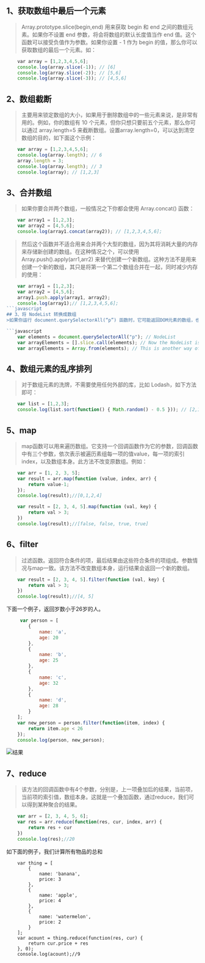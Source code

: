 ## 1、获取数组中最后一个元素
>Array.prototype.slice(begin,end) 用来获取 begin 和 end 之间的数组元素。如果你不设置 end 参数，将会将数组的默认长度值当作 end 值。这个函数可以接受负值作为参数。如果你设置 - 1 作为 begin 的值，那么你可以获取数组的最后一个元素。如：

```javascript
    var array = [1,2,3,4,5,6]; 
    console.log(array.slice(-1)); // [6] 
    console.log(array.slice(-2)); // [5,6] 
    console.log(array.slice(-3)); // [4,5,6]
```
## 2、数组截断
>主要用来锁定数组的大小，如果用于删除数组中的一些元素来说，是非常有用的。例如，你的数组有 10 个元素，但你只想只要前五个元素，那么你可以通过 array.length=5 来截断数组。设置array.length=0，可以达到清空数组的目的，如下面这个示例：

```javascript
    var array = [1,2,3,4,5,6]; 
    console.log(array.length); // 6 
    array.length = 3; 
    console.log(array.length); // 3 
    console.log(array); // [1,2,3]
```
## 3、合并数组
>如果你要合并两个数组，一般情况之下你都会使用 Array.concat() 函数：

```javascript
    var array1 = [1,2,3]; 
    var array2 = [4,5,6]; 
    console.log(array1.concat(array2)); // [1,2,3,4,5,6];
```
>然后这个函数并不适合用来合并两个大型的数组，因为其将消耗大量的内存来存储新创建的数组。在这种情况之个，可以使用 Array.push().apply(arr1,arr2) 来替代创建一个新数组。这种方法不是用来创建一个新的数组，其只是将第一个第二个数组合并在一起，同时减少内存的使用：

```javascript
    var array1 = [1,2,3];
    var array2 = [4,5,6];
    array1.push.apply(array1, array2);
    console.log(array1);// [1,2,3,4,5,6];
```javascript
## 3、将 NodeList 转换成数组
>如果你运行 document.querySelectorAll(“p”) 函数时，它可能返回DOM元素的数组，也就是 NodeList 对象。但这个对象不具有数组的函数功能，比如 sort()、reduce()、map()、filter() 等。为了让这些原生的数组函数功能也能用于其上面，需要将节点列表转换成数组。可以使用 [].slice.call(elements) 来实现：

```javascript
    var elements = document.querySelectorAll("p"); // NodeList 
    var arrayElements = [].slice.call(elements); // Now the NodeList is an array 
    var arrayElements = Array.from(elements); // This is another way of converting NodeList to Array
```
## 4、数组元素的乱序排列
>对于数组元素的洗牌，不需要使用任何外部的库，比如 Lodash，如下方法即可：

```javascript
    var list = [1,2,3]; 
    console.log(list.sort(function() { Math.random() - 0.5 })); // [2,1,3]
```
## 5、map 
>map函数可以用来遍历数组。它支持一个回调函数作为它的参数，回调函数中有三个参数，依次表示被遍历素组每一项的值value，每一项的索引index，以及数组本身。此方法不改变原数组。例如：

```javascript
    var arr = [1, 2, 3, 5];
    var result = arr.map(function (value, index, arr) {
        return value-1;
    });
    console.log(result);//[0,1,2,4]
```
```javascript
    var result = [2, 3, 4, 5].map(function (val, key) {
        return val > 3;
    })
    console.log(result);//[false, false, true, true]
```
## 6、filter
>过滤函数。返回符合条件的项，最后结果由这些符合条件的项组成。参数情况与map一致。该方法不改变数组本身，运行结果会返回一个新的数组。

```javascript
    var result = [2, 3, 4, 5].filter(function (val, key) {
        return val > 3;
    })
    console.log(result);//[4, 5]
```
下面一个例子，返回岁数小于26岁的人。
```javascript
     var person = [
        {
            name: 'a',
            age: 20
        },
        {
            name: 'b',
            age: 25
        },
        {
            name: 'c',
            age: 32
        },
        {
            name: 'd',
            age: 28
        }
    ];
    var new_person = person.filter(function(item, index) {
        return item.age < 26
    });
    console.log(person, new_person);
```

![结果](http://upload-images.jianshu.io/upload_images/3229842-0f728936521d8f24.png?imageMogr2/auto-orient/strip%7CimageView2/2/w/1240)
## 7、reduce
>该方法的回调函数中有4个参数，分别是，上一项叠加后的结果，当前项，当前项的索引值，数组本身。这就是一个叠加函数，通过reduce，我们可以得到某种聚合的结果。

```javascript
    var arr = [2, 3, 4, 5, 6];
    var res = arr.reduce(function(res, cur, index, arr) {
        return res + cur
    })
    console.log(res);//20
```
如下面的例子，我们计算所有物品的总和
```
    var thing = [
        {
            name: 'banana',
            price: 3
        },
        {
            name: 'apple',
            price: 4
        },
        {
            name: 'watermelon',
            price: 2
        }
    ];
    var acount = thing.reduce(function(res, cur) {
        return cur.price + res
    }, 0);
    console.log(acount);//9
```
